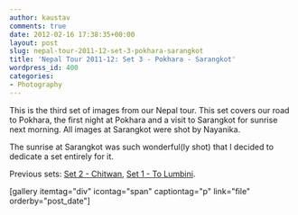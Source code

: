 ```yaml
---
author: kaustav
comments: true
date: 2012-02-16 17:38:35+00:00
layout: post
slug: nepal-tour-2011-12-set-3-pokhara-sarangkot
title: 'Nepal Tour 2011-12: Set 3 - Pokhara - Sarangkot'
wordpress_id: 400
categories:
- Photography
---
```


This is the third set of images from our Nepal tour. This set covers our road to Pokhara, the first night at Pokhara and a visit to Sarangkot for sunrise next morning. All images at Sarangkot were shot by Nayanika.

The sunrise at Sarangkot was such wonderful(ly shot) that I decided to dedicate a set entirely for it.<!-- more -->

Previous sets: [Set 2 - Chitwan](http://kaustav.codebinders.com/2012/02/nepal-tour-2011-12-set-2-chitwan.html), [Set 1 - To Lumbini](http://kaustav.codebinders.com/2012/02/nepal-tour-2011-12-2.html).






[gallery itemtag="div" icontag="span" captiontag="p" link="file" orderby="post_date"]


